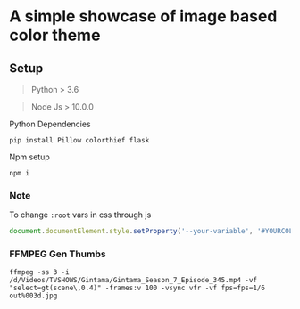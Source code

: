# A simple showcase of image based color theme

## Setup

> Python > 3.6

> Node Js > 10.0.0

Python Dependencies

```shell
pip install Pillow colorthief flask
```

Npm setup
```shell
npm i
```

### Note

To change `:root` vars in css through js 

```javascript
document.documentElement.style.setProperty('--your-variable', '#YOURCOLOR');
```

### FFMPEG Gen Thumbs
```shell
ffmpeg -ss 3 -i /d/Videos/TVSHOWS/Gintama/Gintama_Season_7_Episode_345.mp4 -vf "select=gt(scene\,0.4)" -frames:v 100 -vsync vfr -vf fps=fps=1/6 out%003d.jpg
```